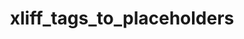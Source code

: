 ---
directive_id: 'xliff_tags_to_placeholders'
title: 'xliff_tags_to_placeholders'
values_markdown: |
  Comma-separated list of custom XLIFF tags
description_markdown: |
  Content inside the listed custom tags will be captured as a placeholder.
  
examples:
    - type: generic
      code_single_line: 'smartling.xliff_tags_to_placeholders = g, mrk'
      description_markdown: Content inside `g` and `mrk` tags will be captured as placeholders.
        
---
